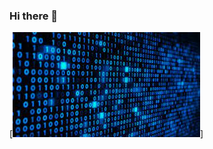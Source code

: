 ### Hi there 👋
[<img src="https://github.com/Saja5050/Saja5050/blob/main/intro.jpg" alt="👋 Hi there! I'm Saja " title="👋 Hi there! I'm Saja"/>]
<!--
**Saja5050/Saja5050** is a ✨ _special_ ✨ repository because its `README.md` (this file) appears on your GitHub profile.

Here are some ideas to get you started:

- 🔭 I’m currently working on ...
- 🌱 I’m currently learning ...
- 👯 I’m looking to collaborate on ...
- 🤔 I’m looking for help with ...
- 💬 Ask me about ...
- 📫 How to reach me: ...
- 😄 Pronouns: ...
- ⚡ Fun fact: ...
-->
